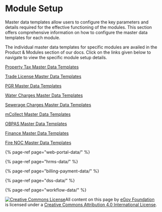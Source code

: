 # Module Setup

Master data templates allow users to configure the key parameters and details required for the effective functioning of the modules. This section offers comprehensive information on how to configure the master data templates for each module.

The individual master data templates for specific modules are availed in the Product & Modules section of our docs. Click on the links given below to navigate to view the specific module setup details.

[Property Tax Master Data Templates](../../../../product/modules/property-tax/pt-master-data-templates/)

[Trade License Master Data Templates](../../../../product/modules/trade-license-tl/tl-master-data-templates/)

[PGR Master Data Templates](../../../../product/modules/public-grievances-and-redressal/pgr-master-data-templates/)

[Water Charges Master Data Templates](../../../../product/modules/water-and-sewerage/water-charges-master-data-templates/)

[Sewerage Charges Master Data Templates](../../../../product/modules/water-and-sewerage/sewerage-charges-master-data-templates/)

[mCollect Master Data Templates](../../../../product/modules/mcollect-mcs/mcollect-master-data-templates/)

[OBPAS Master Data Templates](../../../../product/modules/online-building-plan-approval-system-obpas/obpas-master-data-templates/)

[Finance Master Data Templates](../../../../product/modules/finance/finance-master-data-templates/)

[Fire NOC Master Data Templates](../../../../product/modules/fire-noc/fire-noc-master-data-templates/)

{% page-ref page="web-portal-data/" %}

{% page-ref page="hrms-data/" %}

{% page-ref page="billing-payment-data/" %}

{% page-ref page="dss-data/" %}

{% page-ref page="workflow-data/" %}

[![Creative Commons License](https://i.creativecommons.org/l/by/4.0/80x15.png)​](http://creativecommons.org/licenses/by/4.0/)All content on this page by [eGov Foundation](https://egov.org.in/) is licensed under a [Creative Commons Attribution 4.0 International License](http://creativecommons.org/licenses/by/4.0/).

